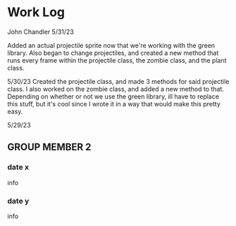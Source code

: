# Work Log

John Chandler
5/31/23

Added an actual projectile sprite now that we're working with the green library. Also began to change projectiles, and created a new method that runs every frame within the projectile class, the zombie class, and the plant class.

5/30/23
Created the projectile class, and made 3 methods for said projectile class. I also worked on the zombie class, and added a new method to that. Depending on whether or not we use the green library, ill have to replace this stuff, but it's cool since I wrote it in a way that would make this pretty easy.


5/29/23



## GROUP MEMBER 2

### date x

info

### date y

info
